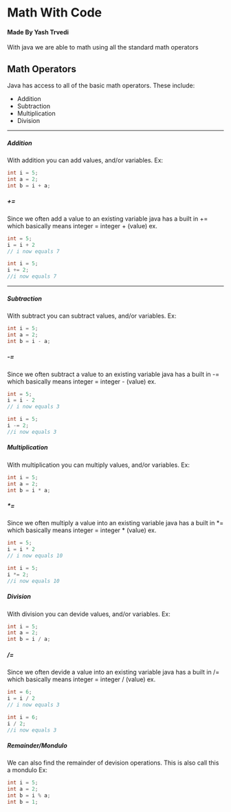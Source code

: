 # Math With Code

#### Made By Yash Trvedi

With java we are able to math using all the standard math operators
## Math Operators
Java has access to all of the basic math operators. These include:

- Addition
- Subtraction
- Multiplication
- Division
---
##### Addition
With addition you can add values, and/or variables. 
Ex:
````java
int i = 5;
int a = 2;
int b = i + a;
````
##### +=
Since we often add a value to an existing variable java has a built in += which basically means integer = integer + (value)
ex.
````java
int = 5;
i = i + 2
// i now equals 7

int i = 5;
i += 2;
//i now equals 7
````
---
##### Subtraction
With subtract you can subtract values, and/or variables. 
Ex:
````java
int i = 5;
int a = 2;
int b = i - a;
````
##### -=
Since we often subtract a value to an existing variable java has a built in -= which basically means integer = integer - (value)
ex.
````java
int = 5;
i = i - 2
// i now equals 3

int i = 5;
i -= 2;
//i now equals 3
````
##### Multiplication
With multiplication you can multiply values, and/or variables. 
Ex:
````java
int i = 5;
int a = 2;
int b = i * a;
````
##### *=
Since we often multiply a value into an existing variable java has a built in *= which basically means integer = integer * (value)
ex.
````java
int = 5;
i = i * 2
// i now equals 10

int i = 5;
i *= 2;
//i now equals 10
````
##### Division
With division you can devide values, and/or variables. 
Ex:
````java
int i = 5;
int a = 2;
int b = i / a;
````
##### /=
Since we often devide a value into an existing variable java has a built in /= which basically means integer = integer / (value)
ex.
````java
int = 6;
i = i / 2
// i now equals 3

int i = 6;
i / 2;
//i now equals 3
````
##### Remainder/Mondulo
We can also find the remainder of devision operations. This is also call this a mondulo
Ex:
````java
int i = 5;
int a = 2;
int b = i % a;
int b = 1;
````